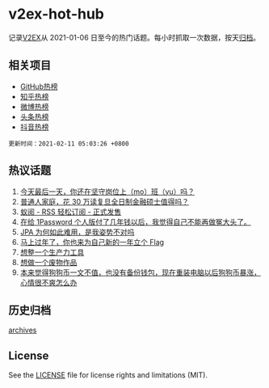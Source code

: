 # v2ex-hot-hub

 记录[V2EX](https://www.v2ex.com/)从 2021-01-06 日至今的热门话题。每小时抓取一次数据，按天[归档](archives)。
 
 ## 相关项目

- [GitHub热榜](https://github.com/lonnyzhang423/github-hot-hub)
- [知乎热榜](https://github.com/lonnyzhang423/zhihu-hot-hub)
- [微博热榜](https://github.com/lonnyzhang423/weibo-hot-hub)
- [头条热榜](https://github.com/lonnyzhang423/toutiao-hot-hub)
- [抖音热榜](https://github.com/lonnyzhang423/douyin-hot-hub)


 `更新时间：2021-02-11 05:03:26 +0800`

## 热议话题

1. [今天最后一天，你还在坚守岗位上（mo）班（yu）吗？](https://www.v2ex.com/t/752755)
1. [普通人家庭，花 30 万读复旦全日制金融硕士值得吗？](https://www.v2ex.com/t/752766)
1. [蚁阅 - RSS 轻松订阅 - 正式发售](https://www.v2ex.com/t/752795)
1. [在给 1Password 个人版付了几年钱以后，我觉得自己不能再做冤大头了。](https://www.v2ex.com/t/752805)
1. [JPA 为何如此难用，是我姿势不对吗](https://www.v2ex.com/t/752786)
1. [马上过年了，你也来为自己新的一年立个 Flag](https://www.v2ex.com/t/752771)
1. [想整一个生产力工具](https://www.v2ex.com/t/752785)
1. [想做一个废物作品](https://www.v2ex.com/t/752798)
1. [本来觉得狗狗币一文不值，也没有备份钱包，现在重装电脑以后狗狗币暴涨，心情很不爽怎么办](https://www.v2ex.com/t/752822)

## 历史归档

[archives](archives)

## License

See the [LICENSE](LICENSE) file for license rights and limitations (MIT).
